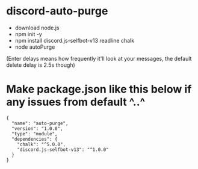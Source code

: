 # discord-auto-purge

- download node.js
- npm init -y
- npm install discord.js-selfbot-v13 readline chalk
- node autoPurge

(Enter delays means how frequently it'll look at your messages, the default delete delay is 2.5s though)


# Make package.json like this below if any issues from default ^..^

```
{
  "name": "auto-purge",
  "version": "1.0.0",
  "type": "module",
  "dependencies": {
    "chalk": "^5.0.0",
    "discord.js-selfbot-v13": "^1.0.0"
  }
}

```
